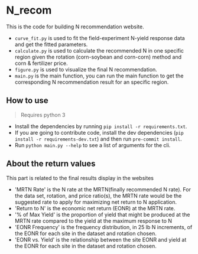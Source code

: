 # N_recom

This is the code for building N recommendation website.

- `curve_fit.py` is used to fit the field-experiment N-yield response data and get the fitted parameters.
- `calculate.py` is used to calculate the recommended N in one specific region given the rotation (corn-soybean and corn-corn) method and corn & fertilizer price.
- `figure.py` is used to visualize the final N recommendation.
- `main.py` is the main function, you can run the main function to get the corresponding N recommendation result for an specific region.

## How to use

> Requires python 3

- Install the dependencies by running `pip install -r requirements.txt`.
- If you are going to contribute code, install the dev dependencies (`pip install -r requirements-dev.txt`)
  and then run `pre-commit install`.
- Run `python main.py --help` to see a list of arguments for the cli.

## About the return values

This part is related to the final results display in the websites

- 'MRTN Rate' is the N rate at the MRTN(finally recommended N rate). For the data set, rotation, and price ratio(s), the MRTN rate would be the suggested rate to apply for maximizing net return to N application.
- 'Return to N' is the economic net return (EONR) at the MRTN rate.
- '% of Max Yield' is the proportion of yield that might be produced at the MRTN rate compared to the yield at the maximum response to N
- 'EONR Frequency' is the frequency distribution, in 25 lb N increments, of the EONR for each site in the dataset and rotation chosen.
- 'EONR vs. Yield' is the relationship between the site EONR and yield at the EONR for each site in the dataset and rotation chosen.


